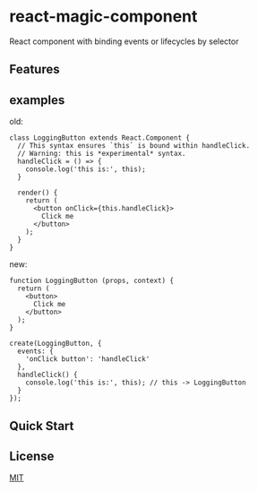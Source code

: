 # react-magic-component
React component with binding events or lifecycles by selector

## Features

## examples

old:
```
class LoggingButton extends React.Component {
  // This syntax ensures `this` is bound within handleClick.
  // Warning: this is *experimental* syntax.
  handleClick = () => {
    console.log('this is:', this);
  }

  render() {
    return (
      <button onClick={this.handleClick}>
        Click me
      </button>
    );
  }
}
```

new:
```
function LoggingButton (props, context) {
  return (
    <button>
      Click me
    </button>
  );
}

create(LoggingButton, {
  events: {
    'onClick button': 'handleClick'
  },
  handleClick() {
    console.log('this is:', this); // this -> LoggingButton
  }
});
```

## Quick Start

## License
[MIT](https://tldrlegal.com/license/mit-license)
